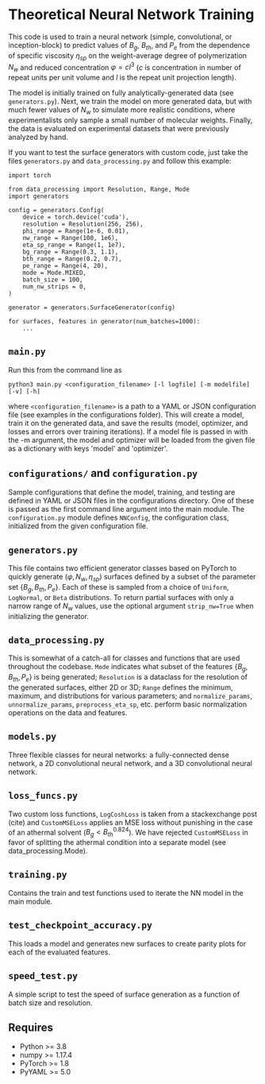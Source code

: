 # Theoretical Neural Network Training
This code is used to train a neural network (simple, convolutional, or inception-block)
to predict values of $B_{g}$, $B_{th}$, and $P_{e}$ from the dependence of specific
viscosity $\eta_{sp}$ on the weight-average degree of polymerization $N_{w}$ and 
reduced concentration $\varphi=cl^{3}$ ($c$ is concentration in number of repeat units
per unit volume and $l$ is the repeat unit projection length).

The model is initially trained on fully analytically-generated data (see 
`generators.py`). Next, we train the model on more generated data, but with much fewer
values of $N_{w}$ to simulate more realistic conditions, where experimentalists only
sample a small number of molecular weights. Finally, the data is evaluated on 
experimental datasets that were previously analyzed by hand.

If you want to test the surface generators with custom code, just take the files
`generators.py` and `data_processing.py` and follow this example:

    import torch

    from data_processing import Resolution, Range, Mode
    import generators

    config = generators.Config(
        device = torch.device('cuda'),
        resolution = Resolution(256, 256),
        phi_range = Range(1e-6, 0.01),
        nw_range = Range(100, 1e6),
        eta_sp_range = Range(1, 1e7),
        bg_range = Range(0.3, 1.1),
        bth_range = Range(0.2, 0.7),
        pe_range = Range(4, 20),
        mode = Mode.MIXED,
        batch_size = 100,
        num_nw_strips = 0,
    )

    generator = generators.SurfaceGenerator(config)

    for surfaces, features in generator(num_batches=1000):
        ...

## `main.py`
Run this from the command line as

    python3 main.py <configuration_filename> [-l logfile] [-m modelfile] [-v] [-h]

where `<configuration_filename>` is a path to a YAML or JSON configuration file (see
examples in the configurations folder). This will create a model, train it on the
generated data, and save the results (model, optimizer, and losses and errors over
training iterations). If a model file is passed in with the -m argument, the model
and optimizer will be loaded from the given file as a dictionary with keys 'model' and
'optimizer'.

## `configurations/` and `configuration.py`
Sample configurations that define the model, training, and testing are defined in YAML 
or JSON files in the configurations directory. One of these is passed as the first
command line argument into the main module. The `configuration.py` module defines 
`NNConfig`, the configuration class, initialized from the given configuration file.


## `generators.py`
This file contains two efficient generator classes based on PyTorch to quickly
generate $(\varphi, N_{w}, \eta_{sp})$ surfaces defined by a subset of the parameter set
$\{B_{g}, B_{th}, P_{e}\}$. Each of these is sampled from a choice of `Uniform`, 
`LogNormal`, or `Beta` distributions. To return partial surfaces with only a narrow 
range of $N_w$ values, use the optional argument `strip_nw=True` when initializing the
generator.

## `data_processing.py`
This is somewhat of a catch-all for classes and functions that are used throughout the
codebase. `Mode` indicates what subset of the features $\{B_{g}, B_{th}, P_{e}\}$ is
being generated; `Resolution` is a dataclass for the resolution of the
generated surfaces, either 2D or 3D; `Range` defines the minimum, maximum, and 
distributions for various parameters; and `normalize_params`, `unnormalize_params`,
`preprocess_eta_sp`, etc. perform basic normalization operations on the data and 
features.

## `models.py`
Three flexible classes for neural networks: a fully-connected dense network, a 2D 
convolutional neural network, and a 3D convolutional neural network.

## `loss_funcs.py`
Two custom loss functions, `LogCoshLoss` is taken from a stackexchange post (cite) and 
`CustomMSELoss` applies an MSE loss without punishing in the case of an athermal solvent
($B_{g} < B_{th}^{0.824}$). We have rejected `CustomMSELoss` in favor of splitting the
athermal condition into a separate model (see data_processing.Mode).

## `training.py`
Contains the train and test functions used to iterate the NN model in the main
module.

## `test_checkpoint_accuracy.py`
This loads a model and generates new surfaces to create parity plots for each of the 
evaluated features.

## `speed_test.py`
A simple script to test the speed of surface generation as a function of batch
size and resolution.

## Requires
- Python >= 3.8
- numpy >= 1.17.4
- PyTorch >= 1.8
- PyYAML >= 5.0